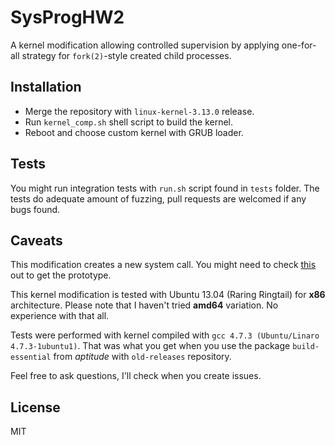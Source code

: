 # SysProgHW2

A kernel modification allowing controlled supervision by applying one-for-all strategy for `fork(2)`-style created child processes.

## Installation

- Merge the repository with `linux-kernel-3.13.0` release.
- Run `kernel_comp.sh` shell script to build the kernel.
- Reboot and choose custom kernel with GRUB loader.

## Tests

You might run integration tests with `run.sh` script found in `tests` folder.
The tests do adequate amount of fuzzing, pull requests are welcomed if any bugs found.

## Caveats

This modification creates a new system call.
You might need to check [this](https://github.com/Chatatata/SysProgHW2/blob/master/tests/include/kill_child_on_exit.h) out to get the prototype.

This kernel modification is tested with Ubuntu 13.04 (Raring Ringtail) for **x86** architecture.
Please note that I haven't tried **amd64** variation.
No experience with that all.

Tests were performed with kernel compiled with `gcc 4.7.3 (Ubuntu/Linaro 4.7.3-1ubuntu1)`.
That was what you get when you use the package `build-essential` from *aptitude* with `old-releases` repository.

Feel free to ask questions, I'll check when you create issues.

## License

MIT
